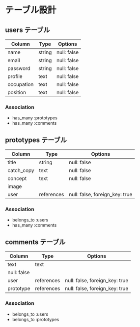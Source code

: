 # テーブル設計

## users テーブル

| Column       | Type      | Options     |
| ------------ | --------- | ----------- |
| name         | string    | null: false |
| email        | string    | null: false |
| password     | string    | null: false |
| profile      | text      | null: false |
| occupation   | text      | null: false |
| position     | text      | null: false |

### Association

- has_many :prototypes
- has_many :comments


## prototypes テーブル

| Column     | Type         | Options     |
| ---------- | ------------ | ----------- |
| title      | string       | null: false |
| catch_copy | text         | null: false |
| concept    | text         | null: false |
| image      |              |             |
| user       | references   | null: false, foreign_key: true |

### Association

- belongs_to :users
- has_many :comments

## comments テーブル

| Column  | Type       | Options                        |
| ------- | ---------- | ------------------------------ |
| text | text     |  
null: false                    |
| user    | references | null: false, foreign_key: true |
| prototype    | references | null: false, foreign_key: true |

### Association

- belongs_to :users
- belongs_to :prototypes

